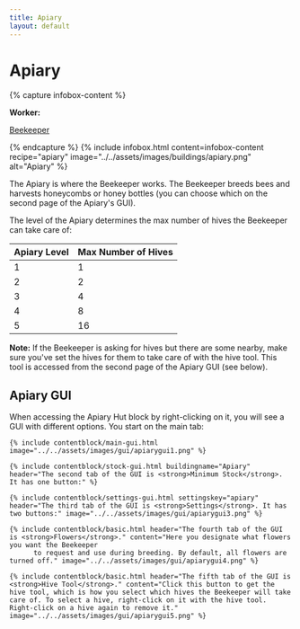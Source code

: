 ```yaml
---
title: Apiary
layout: default
---
```

# Apiary

{% capture infobox-content %}
<div class="col">
  <p><strong>Worker:</strong></p>
</div>
<div class="col">
  <p><a href="../workers/beekeeper">Beekeeper</a></p>
</div>
{% endcapture %}
{% include infobox.html content=infobox-content recipe="apiary" image="../../assets/images/buildings/apiary.png" alt="Apiary" %}

The Apiary is where the Beekeeper works. The Beekeeper breeds bees and harvests honeycombs or honey bottles (you can
choose which on the second page of the Apiary's GUI).

The level of the Apiary determines the max number of hives the Beekeeper can take care of:

| Apiary Level | Max Number of Hives |
| ------------ | ------------------- |
| 1            | 1                   |
| 2            | 2                   |
| 3            | 4                   |
| 4            | 8                   |
| 5            | 16                  |

**Note:** If the Beekeeper is asking for hives but there are some nearby, make sure you've set the hives for them to
take care of with the hive tool. This tool is accessed from the second page of the Apiary GUI (see below).

## Apiary GUI

<div class="row">
  <div class="col">
    When accessing the Apiary Hut block by right-clicking on it, you will see a GUI with different options. You start on
    the main tab:

    {% include contentblock/main-gui.html image="../../assets/images/gui/apiarygui1.png" %}

    {% include contentblock/stock-gui.html buildingname="Apiary" header="The second tab of the GUI is <strong>Minimum Stock</strong>. It has one button:" %}

    {% include contentblock/settings-gui.html settingskey="apiary" header="The third tab of the GUI is <strong>Settings</strong>. It has two buttons:" image="../../assets/images/gui/apiarygui3.png" %}

    {% include contentblock/basic.html header="The fourth tab of the GUI is <strong>Flowers</strong>." content="Here you designate what flowers you want the Beekeeper
          to request and use during breeding. By default, all flowers are turned off." image="../../assets/images/gui/apiarygui4.png" %}

    {% include contentblock/basic.html header="The fifth tab of the GUI is <strong>Hive Tool</strong>." content="Click this button to get the hive tool, which is how you select which hives the Beekeeper will take care of. To select a hive, right-click on it with the hive tool. Right-click on a hive again to remove it." image="../../assets/images/gui/apiarygui5.png" %}
  </div>
</div>